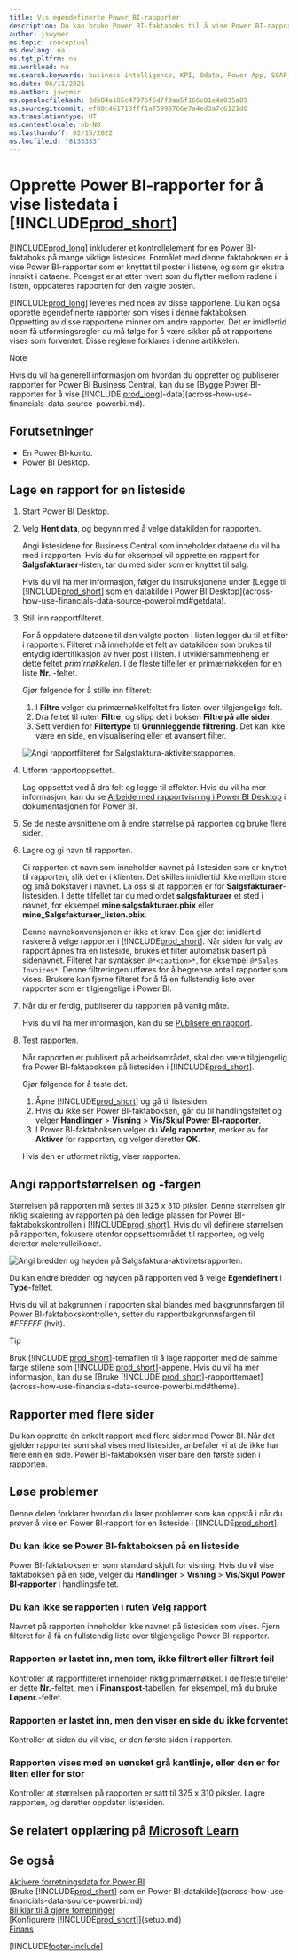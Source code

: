 ```yaml
---
title: Vis egendefinerte Power BI-rapporter
description: Du kan bruke Power BI-faktaboks til å vise Power BI-rapporter og få ekstra innsikt i postdataene i nøkkellister.
author: jswymer
ms.topic: conceptual
ms.devlang: na
ms.tgt_pltfrm: na
ms.workload: na
ms.search.keywords: business intelligence, KPI, Odata, Power App, SOAP, analysis
ms.date: 06/11/2021
ms.author: jswymer
ms.openlocfilehash: 3db84a185c47976f5d7f3aa5f166c81e4a035a89
ms.sourcegitcommit: ef80c461713fff1a75998766e7a4ed3a7c6121d0
ms.translationtype: HT
ms.contentlocale: nb-NO
ms.lasthandoff: 02/15/2022
ms.locfileid: "8133333"
---
```

# <a name="creating-power-bi-reports-for-displaying-list-data-in-prod_short"></a>Opprette Power BI-rapporter for å vise listedata i [!INCLUDE[prod_short](includes/prod_short.md)]

[!INCLUDE[prod_long](includes/prod_long.md)] inkluderer et kontrollelement for en Power BI-faktaboks på mange viktige listesider. Formålet med denne faktaboksen er å vise Power BI-rapporter som er knyttet til poster i listene, og som gir ekstra innsikt i dataene. Poenget er at etter hvert som du flytter mellom radene i listen, oppdateres rapporten for den valgte posten.

[!INCLUDE[prod_long](includes/prod_long.md)] leveres med noen av disse rapportene. Du kan også opprette egendefinerte rapporter som vises i denne faktaboksen. Oppretting av disse rapportene minner om andre rapporter. Det er imidlertid noen få utformingsregler du må følge for å være sikker på at rapportene vises som forventet. Disse reglene forklares i denne artikkelen.

> [!NOTE]
> Hvis du vil ha generell informasjon om hvordan du oppretter og publiserer rapporter for Power BI Business Central, kan du se [Bygge Power BI-rapporter for å vise [!INCLUDE [prod_long](includes/prod_long.md)]-data](across-how-use-financials-data-source-powerbi.md). 

## <a name="prerequisites"></a>Forutsetninger

- En Power BI-konto.
- Power BI Desktop.

<!-- 
For more information about getting started, see [Using [!INCLUDE[prod_short](includes/prod_short.md)] as a Power BI Data Source](across-how-use-financials-data-source-powerbi.md).-->

## <a name="create-a-report-for-a-list-page"></a>Lage en rapport for en listeside

1. Start Power BI Desktop.
2. Velg **Hent data**, og begynn med å velge datakilden for rapporten.

    Angi listesidene for Business Central som inneholder dataene du vil ha med i rapporten. Hvis du for eksempel vil opprette en rapport for **Salgsfakturaer**-listen, tar du med sider som er knyttet til salg.

    Hvis du vil ha mer informasjon, følger du instruksjonene under [Legge til [!INCLUDE[prod_short](includes/prod_short.md)] som en datakilde i Power BI Desktop](across-how-use-financials-data-source-powerbi.md#getdata).

3. Still inn rapportfilteret.

    For å oppdatere dataene til den valgte posten i listen legger du til et filter i rapporten. Filteret må inneholde et felt av datakilden som brukes til entydig identifikasjon av hver post i listen. I utviklersammenheng er dette feltet *prim'rnøkkelen*. I de fleste tilfeller er primærnøkkelen for en liste **Nr.** -feltet.

    Gjør følgende for å stille inn filteret:

    1. I **Filtre** velger du primærnøkkelfeltet fra listen over tilgjengelige felt.
    2. Dra feltet til ruten **Filtre**, og slipp det i boksen **Filtre på alle sider**.
    3. Sett verdien for **Filtertype** til **Grunnleggende filtrering**. Det kan ikke være en side, en visualisering eller et avansert filter.

    ![Angi rapportfilteret for Salgsfaktura-aktivitetsrapporten.](./media/across-how-use-powerbi-reports-factbox/financials-powerbi-report-filter-v3.png)
4. Utform rapportoppsettet.

    Lag oppsettet ved å dra felt og legge til effekter. Hvis du vil ha mer informasjon, kan du se [Arbeide med rapportvisning i Power BI Desktop](/power-bi/create-reports/desktop-report-view) i dokumentasjonen for Power BI.

5. Se de neste avsnittene om å endre størrelse på rapporten og bruke flere sider.

6. Lagre og gi navn til rapporten.

    Gi rapporten et navn som inneholder navnet på listesiden som er knyttet til rapporten, slik det er i klienten. Det skilles imidlertid ikke mellom store og små bokstaver i navnet. La oss si at rapporten er for **Salgsfakturaer**-listesiden. I dette tilfellet tar du med ordet **salgsfakturaer** et sted i navnet, for eksempel **mine salgsfakturaer.pbix** eller **mine_Salgsfakturaer_listen.pbix**.

    Denne navnekonvensjonen er ikke et krav. Den gjør det imidlertid raskere å velge rapporter i [!INCLUDE[prod_short](includes/prod_short.md)]. Når siden for valg av rapport åpnes fra en listeside, brukes et filter automatisk basert på sidenavnet. Filteret har syntaksen `@*<caption>*`, for eksempel `@*Sales Invoices*`. Denne filtreringen utføres for å begrense antall rapporter som vises. Brukere kan fjerne filteret for å få en fullstendig liste over rapporter som er tilgjengelige i Power BI.

7. Når du er ferdig, publiserer du rapporten på vanlig måte.

    Hvis du vil ha mer informasjon, kan du se [Publisere en rapport](across-how-use-financials-data-source-powerbi.md#publish-reports).

8. Test rapporten.

    Når rapporten er publisert på arbeidsområdet, skal den være tilgjengelig fra Power BI-faktaboksen på listesiden i [!INCLUDE[prod_short](includes/prod_short.md)].

    Gjør følgende for å teste det.

    1. Åpne [!INCLUDE[prod_short](includes/prod_short.md)] og gå til listesiden.
    2. Hvis du ikke ser Power BI-faktaboksen, går du til handlingsfeltet og velger **Handlinger** > **Visning** > **Vis/Skjul Power BI-rapporter**.
    3. I Power BI-faktaboksen velger du **Velg rapporter**, merker av for **Aktiver** for rapporten, og velger deretter **OK**.

    Hvis den er utformet riktig, viser rapporten.  

## <a name="set-the-report-size-and-color"></a>Angi rapportstørrelsen og -fargen

Størrelsen på rapporten må settes til 325 x 310 piksler. Denne størrelsen gir riktig skalering av rapporten på den ledige plassen for Power BI-faktabokskontrollen i [!INCLUDE[prod_short](includes/prod_short.md)]. Hvis du vil definere størrelsen på rapporten, fokusere utenfor oppsettsområdet til rapporten, og velg deretter malerrulleikonet.

![Angi bredden og høyden på Salgsfaktura-aktivitetsrapporten.](./media/across-how-use-powerbi-reports-factbox/financials-powerbi-report-sizing-v3.png)

Du kan endre bredden og høyden på rapporten ved å velge **Egendefinert** i **Type**-feltet.

Hvis du vil at bakgrunnen i rapporten skal blandes med bakgrunnsfargen til Power BI-faktabokskontrollen, setter du rapportbakgrunnsfargen til *#FFFFFF* (hvit). 

> [!TIP]
> Bruk [!INCLUDE [prod_short](includes/prod_short.md)]-temafilen til å lage rapporter med de samme farge stilene som [!INCLUDE [prod_short](includes/prod_short.md)]-appene. Hvis du vil ha mer informasjon, kan du se [Bruke [!INCLUDE [prod_short](includes/prod_short.md)]-rapporttemaet](across-how-use-financials-data-source-powerbi.md#theme).

## <a name="reports-with-multiple-pages"></a>Rapporter med flere sider

Du kan opprette én enkelt rapport med flere sider med Power BI. Når det gjelder rapporter som skal vises med listesider, anbefaler vi at de ikke har flere enn én side. Power BI-faktaboksen viser bare den første siden i rapporten.

## <a name="fixing-problems"></a>Løse problemer

Denne delen forklarer hvordan du løser problemer som kan oppstå i når du prøver å vise en Power BI-rapport for en listeside i [!INCLUDE[prod_short](includes/prod_short.md)].  

### <a name="you-cant-see-the-power-bi-factbox-on-a-list-page"></a>Du kan ikke se Power BI-faktaboksen på en listeside

Power BI-faktaboksen er som standard skjult for visning. Hvis du vil vise faktaboksen på en side, velger du **Handlinger** > **Visning** > **Vis/Skjul Power BI-rapporter** i handlingsfeltet.

### <a name="you-cant-see-the-report-in-the-select-report-pane"></a>Du kan ikke se rapporten i ruten Velg rapport

Navnet på rapporten inneholder ikke navnet på listesiden som vises. Fjern filteret for å få en fullstendig liste over tilgjengelige Power BI-rapporter.  

### <a name="report-is-loaded-but-blank-not-filtered-or-filtered-incorrectly"></a>Rapporten er lastet inn, men tom, ikke filtrert eller filtrert feil

Kontroller at rapportfilteret inneholder riktig primærnøkkel. I de fleste tilfeller er dette **Nr.**-feltet, men i **Finanspost**-tabellen, for eksempel, må du bruke **Løpenr.**-feltet.

### <a name="report-is-loaded-but-it-shows-a-page-you-didnt-expect"></a>Rapporten er lastet inn, men den viser en side du ikke forventet

Kontroller at siden du vil vise, er den første siden i rapporten.  

### <a name="report-appears-with-an-unwanted-gray-boarder-or-its-too-small-or-too-large"></a>Rapporten vises med en uønsket grå kantlinje, eller den er for liten eller for stor

Kontroller at størrelsen på rapporten er satt til 325 x 310 piksler. Lagre rapporten, og deretter oppdater listesiden.  

## <a name="see-related-training-at-microsoft-learn"></a>Se relatert opplæring på [Microsoft Learn](/learn/modules/configure-powerbi-excel-dynamics-365-business-central/index)

## <a name="see-also"></a>Se også

[Aktivere forretningsdata for Power BI](admin-powerbi.md)  
[Bruke [!INCLUDE[prod_short](includes/prod_short.md)] som en Power BI-datakilde](across-how-use-financials-data-source-powerbi.md)  
[Bli klar til å gjøre forretninger](ui-get-ready-business.md)  
[Konfigurere [!INCLUDE[prod_short](includes/prod_short.md)]](setup.md)  
[Finans](finance.md)  


[!INCLUDE[footer-include](includes/footer-banner.md)]